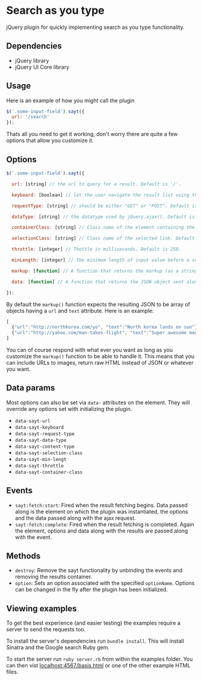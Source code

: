 # Search as you type

jQuery plugin for quickly implementing search as you type functionality.

## Dependencies

- jQuery library
- jQuery UI Core library

## Usage

Here is an example of how you might call the plugin

```javascript
$('.some-input-field').sayt({
  url: '/search'
});
```

Thats all you need to get it working, don't worry there are quite a few options that allow you customize it.

## Options

```javascript
$('.some-input-field').sayt({

  url: [string] // the url to query for a result. Default is '/'.

  keyboard: [boolean] // let the user navigate the result list using the keyboard. Default is false.

  requestType: [string] // should be either "GET" or "POST". Default is "GET".

  dataType: [string] // the datatype used by jQuery.ajax(). Default is "json".

  containerClass: [string] // Class name of the element containing the results. If nothing is set then a div after the input with a `.ajax-results` class will be created.

  selectionClass: [string] // Class name of the selected link. Default is 'selection'.

  throttle: [integer] // Thottle in milliseconds. Default is 250.

  minLength: [integer] // The minimum length of input value before a search is made. Default is 3.

  markup: [function] // A function that returns the markup (as a string) of the search results. This function gets called with one argument, the json result after making the ajax request. Default is an unordered list with links.

  data: [function] // A function that returns the JSON object sent along with the request. It gets the element passed as argument. Default is { query: <input value> }

});
```

By default the `markup()` function expects the resulting JSON to be array of objects having a `url` and `text` attribute. Here is an example:

```javascript
[
  {"url":"http://northkorea.com/yo", "text":"North korea lands on sun"},
  {"url":"http://yahoo.com/man-takes-flight", "text":"Super awesome man takes flight"},
]
```

You can of course respond with what ever you want as long as you customize the `markup()` function to be able to handle it. This means that you can include URLs to images, return raw HTML instead of JSON or whatever you want.

## Data params

Most options can also be set via `data-` attributes on the element. They will override any options set with initializing the plugin.

- `data-sayt-url`
- `data-sayt-keyboard`
- `data-sayt-request-type`
- `data-sayt-data-type`
- `data-sayt-content-type`
- `data-sayt-selection-class`
- `data-sayt-min-lengt`
- `data-sayt-throttle`
- `data-sayt-container-class`

## Events

- `sayt:fetch:start`: Fired when the result fetching begins. Data passed along is the element on which the plugin was instantiated, the options and the data passed along with the ajax request.
- `sayt:fetch:complete`: Fired when the result fetching is completed. Again the element, options and data along with the results are passed along with the event.

## Methods

- `destroy`: Remove the sayt functionality by unbinding the events and removing the results container.
- `option`: Sets an option associated with the specified `optionName`. Options can be changed in the fly after the plugin has been initialized.

## Viewing examples

To get the best experience (and easier testing) the examples require a server to send the requests too.

To install the server's dependencies run `bundle install`. This will install Sinatra and the Google search Ruby gem.

To start the server run `ruby server.rb` from within the examples folder. You can then vist [localhost:4567/basis.html](localhost:4567/basis.html) or one of the other example HTML files.
